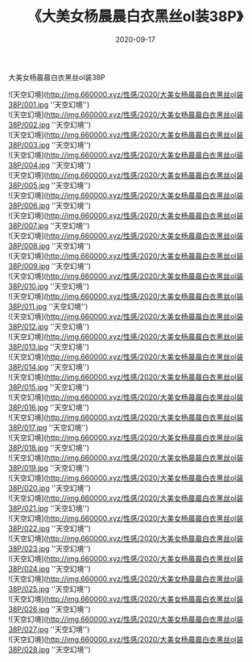 ﻿---
layout: post
title:  《大美女杨晨晨白衣黑丝ol装38P》
date:   2020-09-17
img: http://img.660000.xyz/性感/2020/大美女杨晨晨白衣黑丝ol装38P/000.jpg
categories: [美女, 性感, 泳衣]
---

大美女杨晨晨白衣黑丝ol装38P



![天空幻境](http://img.660000.xyz/性感/2020/大美女杨晨晨白衣黑丝ol装38P/001.jpg ''天空幻境'') <br>
![天空幻境](http://img.660000.xyz/性感/2020/大美女杨晨晨白衣黑丝ol装38P/002.jpg ''天空幻境'') <br>
![天空幻境](http://img.660000.xyz/性感/2020/大美女杨晨晨白衣黑丝ol装38P/003.jpg ''天空幻境'') <br>
![天空幻境](http://img.660000.xyz/性感/2020/大美女杨晨晨白衣黑丝ol装38P/004.jpg ''天空幻境'') <br>
![天空幻境](http://img.660000.xyz/性感/2020/大美女杨晨晨白衣黑丝ol装38P/005.jpg ''天空幻境'') <br>
![天空幻境](http://img.660000.xyz/性感/2020/大美女杨晨晨白衣黑丝ol装38P/006.jpg ''天空幻境'') <br>
![天空幻境](http://img.660000.xyz/性感/2020/大美女杨晨晨白衣黑丝ol装38P/007.jpg ''天空幻境'') <br>
![天空幻境](http://img.660000.xyz/性感/2020/大美女杨晨晨白衣黑丝ol装38P/008.jpg ''天空幻境'') <br>
![天空幻境](http://img.660000.xyz/性感/2020/大美女杨晨晨白衣黑丝ol装38P/009.jpg ''天空幻境'') <br>
![天空幻境](http://img.660000.xyz/性感/2020/大美女杨晨晨白衣黑丝ol装38P/010.jpg ''天空幻境'') <br>
![天空幻境](http://img.660000.xyz/性感/2020/大美女杨晨晨白衣黑丝ol装38P/011.jpg ''天空幻境'') <br>
![天空幻境](http://img.660000.xyz/性感/2020/大美女杨晨晨白衣黑丝ol装38P/012.jpg ''天空幻境'') <br>
![天空幻境](http://img.660000.xyz/性感/2020/大美女杨晨晨白衣黑丝ol装38P/013.jpg ''天空幻境'') <br>
![天空幻境](http://img.660000.xyz/性感/2020/大美女杨晨晨白衣黑丝ol装38P/014.jpg ''天空幻境'') <br>
![天空幻境](http://img.660000.xyz/性感/2020/大美女杨晨晨白衣黑丝ol装38P/015.jpg ''天空幻境'') <br>
![天空幻境](http://img.660000.xyz/性感/2020/大美女杨晨晨白衣黑丝ol装38P/016.jpg ''天空幻境'') <br>
![天空幻境](http://img.660000.xyz/性感/2020/大美女杨晨晨白衣黑丝ol装38P/017.jpg ''天空幻境'') <br>
![天空幻境](http://img.660000.xyz/性感/2020/大美女杨晨晨白衣黑丝ol装38P/018.jpg ''天空幻境'') <br>
![天空幻境](http://img.660000.xyz/性感/2020/大美女杨晨晨白衣黑丝ol装38P/019.jpg ''天空幻境'') <br>
![天空幻境](http://img.660000.xyz/性感/2020/大美女杨晨晨白衣黑丝ol装38P/020.jpg ''天空幻境'') <br>
![天空幻境](http://img.660000.xyz/性感/2020/大美女杨晨晨白衣黑丝ol装38P/021.jpg ''天空幻境'') <br>
![天空幻境](http://img.660000.xyz/性感/2020/大美女杨晨晨白衣黑丝ol装38P/022.jpg ''天空幻境'') <br>
![天空幻境](http://img.660000.xyz/性感/2020/大美女杨晨晨白衣黑丝ol装38P/023.jpg ''天空幻境'') <br>
![天空幻境](http://img.660000.xyz/性感/2020/大美女杨晨晨白衣黑丝ol装38P/024.jpg ''天空幻境'') <br>
![天空幻境](http://img.660000.xyz/性感/2020/大美女杨晨晨白衣黑丝ol装38P/025.jpg ''天空幻境'') <br>
![天空幻境](http://img.660000.xyz/性感/2020/大美女杨晨晨白衣黑丝ol装38P/026.jpg ''天空幻境'') <br>
![天空幻境](http://img.660000.xyz/性感/2020/大美女杨晨晨白衣黑丝ol装38P/027.jpg ''天空幻境'') <br>
![天空幻境](http://img.660000.xyz/性感/2020/大美女杨晨晨白衣黑丝ol装38P/028.jpg ''天空幻境'') <br>